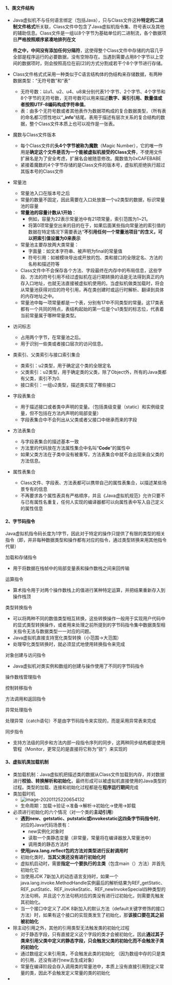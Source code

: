 #### 1、类文件结构

- Java虚拟机不与任何语言绑定（包括Java），只与Class文件这种**特定的二进制文件格式**所关联，Class文件中包含了Java虚拟机指令集、符号表以及其他的辅助信息。Class文件是一组以8个字节为基础单位的二进制流，各个数据项目**严格按照顺序紧凑地排列在文** 

  **件之中，中间没有添加任何分隔符**，这使得整个Class文件中存储的内容几乎全部是程序运行的必要数据，没有空隙存在。当遇到需要占用8个字节以上空间的数据项时，则会按照高位在前[2]的方式分割成若干个8个字节进行存储。 

- Class文件格式式采用一种类似于C语言结构体的伪结构来存储数据，有两种数据类型：“无符号数”和“表”

  - 无符号数：以u1、u2、u4、u8来分别代表1个字节、2个字节、4个字节和8个字节的无符号数，无符号数可以用来描述**数字、索引引用、数量值或者按照UTF-8编码构成字符串值**。
  - 表：由多个无符号数或者其他表作为数据项构成的复合数据类型，（所有表的命名都习惯性地以“**_info**”结尾。表用于描述有层次关系的复合结构的数据，整个Class文件本质上也可以视作是一张表。

- 魔数与Class文件版本

  - 每个Class文件的**头4个字节被称为魔数**（Magic Number），它的唯一作用是**确定这个文件是否为一个能被虚拟机接受的Class文件**，不使用文件扩展名是为了安全考虑，扩展名会被随意修改。魔数值为0xCAFEBABE
  - 紧接着魔数的4个字节存储的是Class文件的版本号，虚拟机拒绝执行超过其版本号的Class文件

- 常量池

  - 常量池入口在版本号之后
  - 常量的数量不固定，因此需要在入口处放置一个u2类型的数据，标识常量池的容量
  - **常量池的容量计数从1开始**：
    - 例如，容量为22表示常量池中有21项常量，索引范围为1~21。
    - 将第0项常量空出来的目的在于，如果后面某些指向常量池的索引值的数据在特定情况下需要表达“**不引用任何一个常量池项目”的含义，可以把索引值设置为0来表示**
  - 常量池主要存放两大类常量：
    - 字面量：如文本字符串、被声明为final的常量值
    - 符号引用：如被模块导出或开放的包、类和接口的全限定名、方法的名称和描述符等
  - Class文件中不会保存各个方法、字段最终在内存中的布局信息，这些字段、方法的符号引用不经过虚拟机在运行期转换的话是无法得到真正的内存入口地址，也就无法直接被虚拟机使用的。当虚拟机做类加载时，将会从常量池获得对应的符号引用，再在类创建时或运行时解析、翻译到具体的内存地址之中。
  - 常量池中每一项常量都是一个表，分别有17中不同类型的常量。这17类表都有一个共同的特点，表结构起始的第一位是个u1类型的标志位，代表着当前常量属于哪种常量类型。

- 访问标志

  - 占用两个字节，在常量池之后。
  - 用于识别一些类或者接口层次的访问信息。

- 类索引、父类索引与接口索引集合

  - 类索引：u2类型，用于确定这个类的全限定名
  - 父类索引：u2类型，用于确定类的父类，除了Object外，所有的Java类都有父类，索引不为0.
  - 接口索引：一组u2类型，描述类实现了哪些接口

- 字段表集合

  - 用于描述接口或者类中声明的变量。（包括类级变量（static）和实例级变量，但不包括在方法内声明的局部变量）
  - 字段表集合中不会列出从父类或者父接口中继承而来的字段

- 方法表集合

  - 与字段表集合的描述基本一致
  - 方法里的代码放在方法属性集合中名叫“**Code**”的属性中
  - 如果父类方法在子类中没有被重写，方法表集合中就不会出现来自父类的方法信息。

- 属性表集合

  - Class文件、字段表、方法表都可以携带自己的属性表集合，以描述某些场景专有的信息
  - 不再要求各个属性表具有严格顺序，并且《Java虚拟机规范》允许只要不与已有属性名重复，任何人实现的编译器都可以向属性表中写入自己定义的属性信息

#### 2、字节码指令

Java虚拟机指令码长度为1字节，因此对于特定的操作只提供了有限的类型的相关指令（即，并非每种数据类型和操作都有对应的指令，通过类型转换来用其他指令代替）

加载和存储指令

- 用于将数据在栈帧中的局部变量表和操作数栈之间来回传输

运算指令

- 算术指令用于对两个操作数栈上的值进行某种特定运算，并把结果重新存入到操作栈顶

类型转换指令

- 可以将两种不同的数值类型相互转换，这些转换操作一般用于实现用户代码中的显式类型转换操作，或者用来处理之前所提到的字节码指令集中数据类型相关指令无法与数据类型一一对应的问题。
- Java虚拟机直接支持宽化类型转换（小范围->大范围）
- 处理窄化类型转换时，就必须显式地使用转换指令来完成

对象创建与访问指令

- Java虚拟机对类实例和数组的创建与操作使用了不同的字节码指令

操作数栈管理指令

控制转移指令

方法调用和返回指令

异常处理指令 

处理异常（catch语句）不是由字节码指令来实现的，而是采用异常表来完成

同步指令

- 支持方法级的同步和方法内部一段指令序列的同步，这两种同步结构都是使用管程（Monitor，更常见的是直接将它称为“锁”）来实现的

#### 3、虚拟机类加载机制

- 类加载机制：Java虚拟机把描述类的数据从Class文件加载到内存，并对数据进行**校验、转换解析和初始化**，最终形成可以被虚拟机直接使用的Java类型的过程。类型的加载、连接和初始化过程都是在**程序运行期间**完成
- 类加载时机
  - ![image-20201125220654132](https://raw.githubusercontent.com/StuOfBupt/MyTypora/master/img/image-20201125220654132.png?token=AHMLWBN556Z6TDFKVGM7NOK7XZST6)
  - 生命周期：加载->验证->准备->解析->初始化->使用->卸载
- 必须进行初始化的六个情况（对一个类的**主动引用**）
  - **遇到new、getstatic、putstatic或invokestatic这四条字节码指令时**，对应的Java代码场景有：
    - new实例化对象时
    - 读取一个类静态变量（非常量，常量将在编译器放入常量池中）
    - 调用类的静态方法时
  - **使用java.lang.reflect包的方法对类型进行反射调用时**
  - 初始化类时，**当其父类还没有进行初始化时**
  - 虚拟机启动时，需要**指定一个要执行的主类**（包含main（）方法）并首先初始化它
  - 当使用JDK 7新加入的动态语言支持时，如果一个java.lang.invoke.MethodHandle实例最后的解析结果为REF_getStatic、REF_putStatic、REF_invokeStatic、REF_newInvokeSpecial四种类型的方法句柄，并且这个方法句柄对应的类没有进行过初始化，则需要先触发其初始化。
  - 当一个接口中定义了JDK 8新加入的默认方法（default关键字修饰的接口方法）时，如果有这个接口的实现类发生了初始化，那**该接口要在其之前被初始化**
- 除主动引用之外，其他的引用类型无法触发类的初始化过程
  - 对于静态字段，只有直接定义这个字段的类才会被初始化，因此**通过其子类来引用父类中定义的静态字段，只会触发父类的初始化而不会触发子类的初始化**
  - 通过数组定义来引用类，不会触发此类的初始化 （因为数组中存的只是类的引用，还没有进行new去生成对象）
  - 常量在编译阶段会存入调用类的常量池中，本质上没有直接引用到定义常量的类，因此不会触发定义常量的类的初始化
- 







